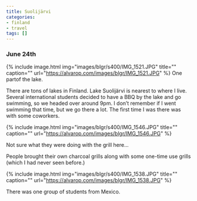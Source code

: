 ```yaml
---
title: Suolijärvi
categories:
- finland
- travel
tags: []
---
```


### June 24th

{% include image.html
            img="images/blgr/s400/IMG_1521.JPG"
            title=""
            caption=""
            url="https://alvarop.com/images/blgr/IMG_1521.JPG" %}
One partof the lake.

There are tons of lakes in Finland. Lake Suolijärvi is nearest to where I live. Several international students decided to have a BBQ by the lake and go swimming, so we headed over around 9pm. I don’t remember if I went swimming that time, but we go there a lot. The first time I was there was with some coworkers.</p>

{% include image.html
            img="images/blgr/s400/IMG_1546.JPG"
            title=""
            caption=""
            url="https://alvarop.com/images/blgr/IMG_1546.JPG" %}

Not sure what they were doing with the grill here...

People brought their own charcoal grills along with some one-time use grills (which I had never seen before.)

{% include image.html
            img="images/blgr/s400/IMG_1538.JPG"
            title=""
            caption=""
            url="https://alvarop.com/images/blgr/IMG_1538.JPG" %}

There was one group of students from Mexico.
